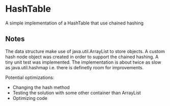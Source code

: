 # HashTable
A simple implementation of a HashTable that use chained hashing


## Notes
The data structure make use of java.util.ArrayList to store objects. A custom hash node object was created in order to 
support the chained hashing. A tiny unit test was implemented. The implementation is about twice as slow as java.util.hashmap i.e.
there is definetly room for improvements. 

Potential optimizations:
- Changing the hash method
- Testing the solution with some other container than ArrayList
- Optimizing code
